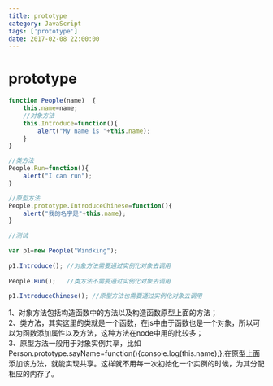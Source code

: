 ```yaml
---
title: prototype
category: JavaScript
tags: ['prototype']
date: 2017-02-08 22:00:00
---
```


# prototype
```js
function People(name)  {  
    this.name=name;  
    //对象方法  
    this.Introduce=function(){  
        alert("My name is "+this.name);  
    }  
}

//类方法  
People.Run=function(){  
    alert("I can run");  
}  

//原型方法  
People.prototype.IntroduceChinese=function(){  
    alert("我的名字是"+this.name);  
}  

//测试  
  
var p1=new People("Windking");  
  
p1.Introduce(); //对象方法需要通过实例化对象去调用  
  
People.Run();   //类方法不需要通过实例化对象去调用  
  
p1.IntroduceChinese(); //原型方法也需要通过实例化对象去调用  

```

1、对象方法包括构造函数中的方法以及构造函数原型上面的方法；    
2、类方法，其实这里的类就是一个函数，在js中由于函数也是一个对象，所以可以为函数添加属性以及方法，这种方法在node中用的比较多；    
3、原型方法一般用于对象实例共享，比如Person.prototype.sayName=function(){console.log(this.name);};在原型上面添加该方法，就能实现共享。这样就不用每一次初始化一个实例的时候，为其分配相应的内存了。
